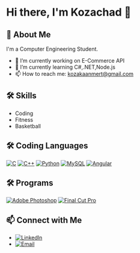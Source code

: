 # Hi there, I'm Kozachad 👋

## 🚀 About Me
I'm a Computer Engineering Student.

- 🔭 I’m currently working on E-Commerce API
- 🌱 I’m currently learning C#,.NET,Node.js
- 📫 How to reach me: kozakaanmert@gmail.com

## 🛠️ Skills
- Coding
- Fitness
- Basketball


## 🛠️ Coding Languages
[![C](https://img.shields.io/badge/-C-A8B9CC?style=flat&logo=c&logoColor=white)](https://en.wikipedia.org/wiki/C_(programming_language))
[![C++](https://img.shields.io/badge/-C++-00599C?style=flat&logo=c%2B%2B&logoColor=white)](https://isocpp.org/)
[![Python](https://img.shields.io/badge/-Python-3776AB?style=flat&logo=python&logoColor=white)](https://www.python.org/)
[![MySQL](https://img.shields.io/badge/-MySQL-4479A1?style=flat&logo=mysql&logoColor=white)](https://www.mysql.com/)
[![Angular](https://img.shields.io/badge/-Angular-DD0031?style=flat&logo=angular&logoColor=white)](https://angular.io/)

## 🛠️ Programs
[![Adobe Photoshop](https://img.shields.io/badge/-Adobe%20Photoshop-31A8FF?style=flat&logo=adobe-photoshop&logoColor=white)](https://www.adobe.com/products/photoshop.html)
[![Final Cut Pro](https://img.shields.io/badge/-Final%20Cut%20Pro-000000?style=flat&logo=final-cut-pro&logoColor=white)](https://www.apple.com/final-cut-pro/)


## 📫 Connect with Me
- [![LinkedIn](https://img.shields.io/badge/-LinkedIn-0077B5?style=flat&logo=LinkedIn&logoColor=white)](https://www.linkedin.com/in/kaan-mert-kozal%C4%B1-6b60a52a5/)
- [![Email](https://img.shields.io/badge/-Email-D14836?style=flat&logo=Gmail&logoColor=white)](mailto:kozakaanmert@gmail.com)
